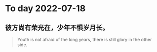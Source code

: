 
# To day 2022-07-18


## 彼方尚有荣光在，少年不惧岁月长。
> Youth is not afraid of the long years, there is still glory in the other side.

    